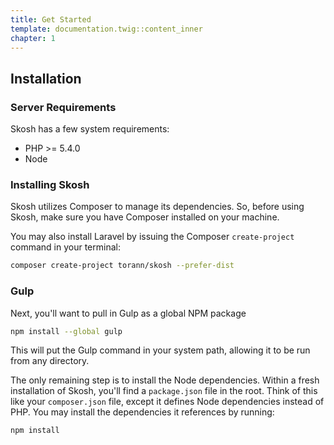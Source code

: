 ```yaml
---
title: Get Started
template: documentation.twig::content_inner
chapter: 1
---
```

## Installation

### Server Requirements

Skosh has a few system requirements:

- PHP >= 5.4.0
- Node

### Installing Skosh

Skosh utilizes Composer to manage its dependencies. So, before using Skosh, make sure you have Composer installed on your machine.

You may also install Laravel by issuing the Composer `create-project` command in your terminal:

```bash
composer create-project torann/skosh --prefer-dist
```

### Gulp

Next, you'll want to pull in Gulp as a global NPM package

```bash
npm install --global gulp
```

This will put the Gulp command in your system path, allowing it to be run from any directory.

The only remaining step is to install the Node dependencies. Within a fresh installation of Skosh, you'll find a `package.json` file in the root. Think of this like your `composer.json` file, except it defines Node dependencies instead of PHP. You may install the dependencies it references by running:

```bash
npm install
```